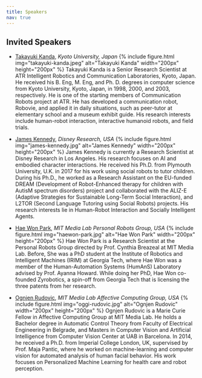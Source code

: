 ```yaml
---
title: Speakers
nav: true
---
```


## Invited Speakers

- [Takayuki Kanda](http://www.robot.soc.i.kyoto-u.ac.jp/~kanda/), *Kyoto University, Japan*
{% include figure.html img="takayuki-kanda.jpeg" alt="Takayuki Kanda" width="200px" height="200px" %}
Takayuki Kanda is a Senior Research Scientist at ATR Intelligent Robotics and Communication Laboratories, Kyoto, Japan. He received his B. Eng, M. Eng, and Ph. D. degrees in computer science from Kyoto University, Kyoto, Japan, in 1998, 2000, and 2003, respectively. He is one of the starting members of Communication Robots project at ATR. He has developed a communication robot, Robovie, and applied it in daily situations, such as peer-tutor at elementary school and a museum exhibit guide. His research interests include human-robot interaction, interactive humanoid robots, and field trials.

- [James Kennedy](https://james-kennedy.github.io/), *Disney Research, USA*
{% include figure.html img="james-kennedy.jpg" alt="James Kennedy" width="200px" height="200px" %}
James Kennedy is currently a Research Scientist at Disney Research in Los Angeles. His research focuses on AI and embodied character interactions. He received his Ph.D. from Plymouth University, U.K. in 2017 for his work using social robots to tutor children. During his Ph.D., he worked as a Research Assistant on the EU-funded DREAM (Development of Robot-Enhanced therapy for children with AutisM spectrum disorders) project and collaborated with the ALIZ-E (Adaptive Strategies for Sustainable Long-Term Social Interaction), and L2TOR (Second Language Tutoring using Social Robots) projects. His research interests lie in Human-Robot Interaction and Socially Intelligent Agents.

- [Hae Won Park](http://web.media.mit.edu/~haewon/), *MIT Media Lab Personal Robots Group, USA*
{% include figure.html img="haewon-park.jpg" alt="Hae Won Park" width="200px" height="200px" %}
Hae Won Park is a Research Scientist at the Personal Robots Group directed by Prof. Cynthia Breazeal at MIT Media Lab. Before, She was a PhD student at the Institute of Robotics and Intelligent Machines (IRIM) at Georgia Tech, where Hae Won was a member of the Human-Automation Systems (HumAnS) Laboratory advised by Prof. Ayanna Howard. While doing her PhD, Hae Won co-founded Zyrobotics, a spin-off from Georgia Tech that is licensing the three patents from her research.

- [Ognjen Rudovic](http://www.orudovic.me/), *MIT Media Lab Affective Computing Group, USA*
{% include figure.html img="oggi-rudovic.jpg" alt="Ognjen Rudovic" width="200px" height="200px" %}
Ognjen Rudovic is a Marie Curie Fellow in Affective Computing Group at MIT Media Lab. He holds a Bachelor degree in Automatic Control Theory from Faculty of Electrical Engineering in Belgrade, and Masters in Computer Vision and Artificial Intelligence from Computer Vision Center at UAB in Barcelona. In 2014, he received a Ph.D. from Imperial College London, UK, supervised by Prof. Maja Pantic, where he worked on machine-learning and computer vision for automated analysis of human facial behavior. His work focuses on Personalized Machine Learning for health care and robot perception.
